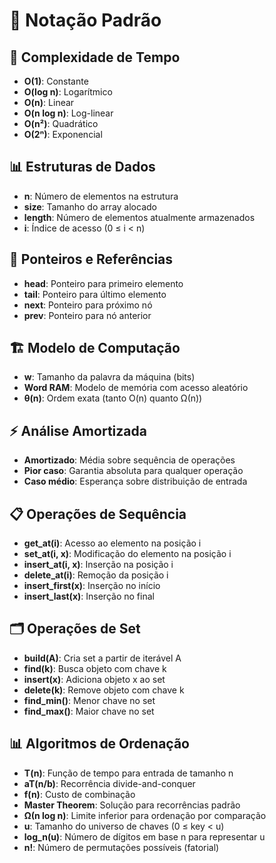 # 📐 Notação Padrão

## 🔢 Complexidade de Tempo
- **O(1)**: Constante
- **O(log n)**: Logarítmico
- **O(n)**: Linear
- **O(n log n)**: Log-linear
- **O(n²)**: Quadrático
- **O(2ⁿ)**: Exponencial

## 📊 Estruturas de Dados
- **n**: Número de elementos na estrutura
- **size**: Tamanho do array alocado
- **length**: Número de elementos atualmente armazenados
- **i**: Índice de acesso (0 ≤ i < n)

## 🔗 Ponteiros e Referências
- **head**: Ponteiro para primeiro elemento
- **tail**: Ponteiro para último elemento
- **next**: Ponteiro para próximo nó
- **prev**: Ponteiro para nó anterior

## 🏗️ Modelo de Computação
- **w**: Tamanho da palavra da máquina (bits)
- **Word RAM**: Modelo de memória com acesso aleatório
- **θ(n)**: Ordem exata (tanto O(n) quanto Ω(n))

## ⚡ Análise Amortizada
- **Amortizado**: Média sobre sequência de operações
- **Pior caso**: Garantia absoluta para qualquer operação
- **Caso médio**: Esperança sobre distribuição de entrada

## 📋 Operações de Sequência
- **get_at(i)**: Acesso ao elemento na posição i
- **set_at(i, x)**: Modificação do elemento na posição i
- **insert_at(i, x)**: Inserção na posição i
- **delete_at(i)**: Remoção da posição i
- **insert_first(x)**: Inserção no início
- **insert_last(x)**: Inserção no final

## 🗂️ Operações de Set
- **build(A)**: Cria set a partir de iterável A
- **find(k)**: Busca objeto com chave k
- **insert(x)**: Adiciona objeto x ao set
- **delete(k)**: Remove objeto com chave k
- **find_min()**: Menor chave no set
- **find_max()**: Maior chave no set

## 📊 Algoritmos de Ordenação
- **T(n)**: Função de tempo para entrada de tamanho n
- **aT(n/b)**: Recorrência divide-and-conquer
- **f(n)**: Custo de combinação
- **Master Theorem**: Solução para recorrências padrão
- **Ω(n log n)**: Limite inferior para ordenação por comparação
- **u**: Tamanho do universo de chaves (0 ≤ key < u)
- **log_n(u)**: Número de dígitos em base n para representar u
- **n!**: Número de permutações possíveis (fatorial)
